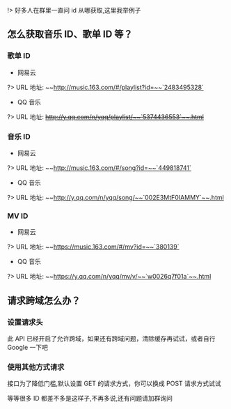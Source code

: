 !> 好多人在群里一直问 id 从哪获取,这里我举例子

## 怎么获取音乐 ID、歌单 ID 等？

### 歌单 ID

-   网易云

?> URL 地址: ~~http://music.163.com/#/playlist?id=~~`2483495328`

-   QQ 音乐

?> URL 地址: ~~http://y.qq.com/n/yqq/playlist/~~`5374436553`~~.html~~

### 音乐 ID

-   网易云

?> URL 地址: ~~http://music.163.com/#/song?id=~~`449818741`

-   QQ 音乐

?> URL 地址: ~~http://y.qq.com/n/yqq/song/~~`002E3MtF0IAMMY`~~.html

### MV ID

-   网易云

?> URL 地址: ~~https://music.163.com/#/mv?id=~~`380139`

-   QQ 音乐

?> URL 地址: ~~https://y.qq.com/n/yqq/mv/v/~~`w0026q7f01a`~~.html

## 请求跨域怎么办？

### 设置请求头

此 API 已经开启了允许跨域，如果还有跨域问题，清除缓存再试试，或者自行 Google 一下吧

### 使用其他方式请求

接口为了降低门槛,默认设置 GET 的请求方式，你可以换成 POST 请求方式试试

等等很多 ID 都差不多是这样子,不再多说,还有问题请加群询问
